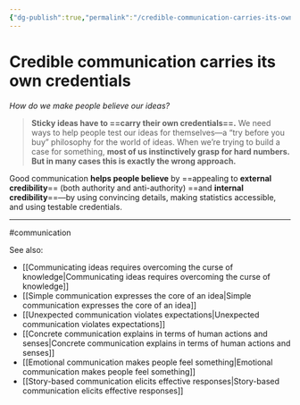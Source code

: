 ```yaml
---
{"dg-publish":true,"permalink":"/credible-communication-carries-its-own-credentials/"}
---
```



# Credible communication carries its own credentials
  
_How do we make people believe our ideas?_ 

> **Sticky ideas have to ==carry their own credentials==.** We need ways to help people test our ideas for themselves—a “try before you buy” philosophy for the world of ideas. When we’re trying to build a case for something, **most of us instinctively grasp for hard numbers. But in many cases this is exactly the wrong approach.** 

Good communication **helps people believe** by ==appealing to **external credibility**== (both authority and anti-authority) ==and **internal credibility**==—by using convincing details, making statistics accessible, and using testable credentials.

---
#communication 

See also:
- [[Communicating ideas requires overcoming the curse of knowledge\|Communicating ideas requires overcoming the curse of knowledge]]
- [[Simple communication expresses the core of an idea\|Simple communication expresses the core of an idea]]
- [[Unexpected communication violates expectations\|Unexpected communication violates expectations]]
- [[Concrete communication explains in terms of human actions and senses\|Concrete communication explains in terms of human actions and senses]]
- [[Emotional communication makes people feel something\|Emotional communication makes people feel something]]
- [[Story-based communication elicits effective responses\|Story-based communication elicits effective responses]]

[^1]: [[References/Made to Stick – Heath and Heath (2007)\|Made to Stick – Heath and Heath (2007)]], § “Introduction.”
[^2]: Ibid., Epilogue § “Making Ideas Stick: the Easy Reference Guide.”